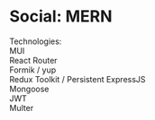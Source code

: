 # Social: MERN 

Technologies:  
MUI  
React Router  
Formik / yup  
Redux Toolkit / Persistent
ExpressJS  
Mongoose  
JWT  
Multer  


